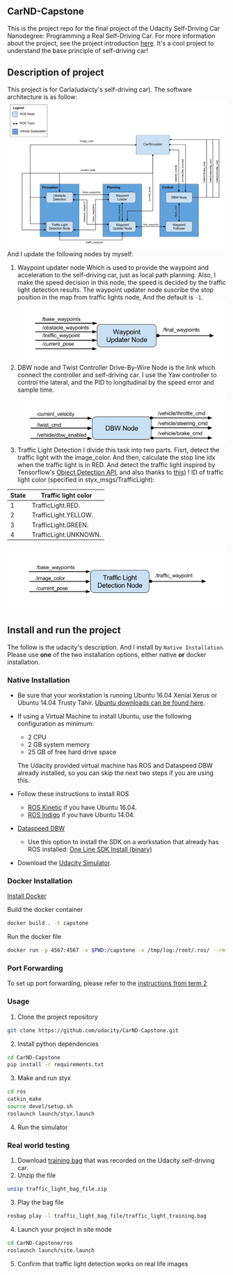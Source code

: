 ## CarND-Capstone
This is the project repo for the final project of the Udacity Self-Driving Car Nanodegree: Programming a Real Self-Driving Car. For more information about the project, see the project introduction [here](https://classroom.udacity.com/nanodegrees/nd013/parts/6047fe34-d93c-4f50-8336-b70ef10cb4b2/modules/e1a23b06-329a-4684-a717-ad476f0d8dff/lessons/462c933d-9f24-42d3-8bdc-a08a5fc866e4/concepts/5ab4b122-83e6-436d-850f-9f4d26627fd9). It's a cool project to understand the base principle of self-driving car!

## Description of project
This project is for Carla(udaicty's self-driving car). The software architecture is as follow:
![alt-text][software_arch]
And I update the following nodes by myself:
1. Waypoint updater node
Which is used to provide the waypoint and acceleration to the self-driving car, just as local path planning. Also, I make the speed decision in this node, the speed is decided by the traffic light detection results. The waypoint updater node suscribe the stop position in the map from traffic lights node, And the default is `-1`.
![alt-text][waypoint_update_node]
2. DBW node and Twist Controller
Drive-By-Wire Node is the link which connect the controller and self-driving car. I use the Yaw controller to control the lateral, and the PID to longitudinal by the speed error and sample time.
![alt-text][dbw_node]
3. Traffic Light Detection
I divide this task into two parts. Fisrt, detect the traffic light with the image_color. And then, calculate the stop line idx when the traffic light is in RED.
And detect the traffic light inspired by Tensorflow's [Object Detection API](https://github.com/tensorflow/models/tree/master/research/object_detection), and also thanks to [this](https://github.com/coldKnight/TrafficLight_Detection-TensorFlowAPI)) !
ID of traffic light color (specified in styx_msgs/TrafficLight):

State | Traffic light color
---- | -------------------------
1 | TrafficLight.RED.
2 | TrafficLight.YELLOW.
3 | TrafficLight.GREEN.
4 | TrafficLight.UNKNOWN.

![alt-text][traffic_detect_node]

## Install and run the project
The follow is the udacity's description. And I install by `Native Installation`.
Please use **one** of the two installation options, either native **or** docker installation.

### Native Installation

* Be sure that your workstation is running Ubuntu 16.04 Xenial Xerus or Ubuntu 14.04 Trusty Tahir. [Ubuntu downloads can be found here](https://www.ubuntu.com/download/desktop).
* If using a Virtual Machine to install Ubuntu, use the following configuration as minimum:
  * 2 CPU
  * 2 GB system memory
  * 25 GB of free hard drive space

  The Udacity provided virtual machine has ROS and Dataspeed DBW already installed, so you can skip the next two steps if you are using this.

* Follow these instructions to install ROS
  * [ROS Kinetic](http://wiki.ros.org/kinetic/Installation/Ubuntu) if you have Ubuntu 16.04.
  * [ROS Indigo](http://wiki.ros.org/indigo/Installation/Ubuntu) if you have Ubuntu 14.04.
* [Dataspeed DBW](https://bitbucket.org/DataspeedInc/dbw_mkz_ros)
  * Use this option to install the SDK on a workstation that already has ROS installed: [One Line SDK Install (binary)](https://bitbucket.org/DataspeedInc/dbw_mkz_ros/src/81e63fcc335d7b64139d7482017d6a97b405e250/ROS_SETUP.md?fileviewer=file-view-default)
* Download the [Udacity Simulator](https://github.com/udacity/CarND-Capstone/releases).

### Docker Installation
[Install Docker](https://docs.docker.com/engine/installation/)

Build the docker container
```bash
docker build . -t capstone
```

Run the docker file
```bash
docker run -p 4567:4567 -v $PWD:/capstone -v /tmp/log:/root/.ros/ --rm -it capstone
```

### Port Forwarding
To set up port forwarding, please refer to the [instructions from term 2](https://classroom.udacity.com/nanodegrees/nd013/parts/40f38239-66b6-46ec-ae68-03afd8a601c8/modules/0949fca6-b379-42af-a919-ee50aa304e6a/lessons/f758c44c-5e40-4e01-93b5-1a82aa4e044f/concepts/16cf4a78-4fc7-49e1-8621-3450ca938b77)

### Usage

1. Clone the project repository
```bash
git clone https://github.com/udacity/CarND-Capstone.git
```

2. Install python dependencies
```bash
cd CarND-Capstone
pip install -r requirements.txt
```
3. Make and run styx
```bash
cd ros
catkin_make
source devel/setup.sh
roslaunch launch/styx.launch
```
4. Run the simulator

### Real world testing
1. Download [training bag](https://s3-us-west-1.amazonaws.com/udacity-selfdrivingcar/traffic_light_bag_file.zip) that was recorded on the Udacity self-driving car.
2. Unzip the file
```bash
unzip traffic_light_bag_file.zip
```
3. Play the bag file
```bash
rosbag play -l traffic_light_bag_file/traffic_light_training.bag
```
4. Launch your project in site mode
```bash
cd CarND-Capstone/ros
roslaunch launch/site.launch
```
5. Confirm that traffic light detection works on real life images



[//]: # (Image References)
[software_arch]: ./imgs/software.png
[dbw_node]: ./imgs/dbw_node.png
[traffic_detect_node]: ./imgs/traffic_detect_node.png
[waypoint_update_node]: ./imgs/waypoint_update_node.png
